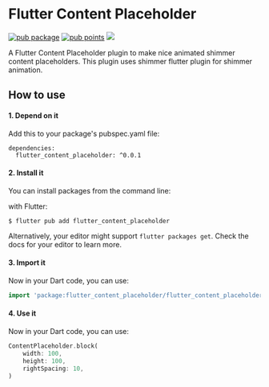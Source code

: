 # Flutter Content Placeholder

[![pub package](https://img.shields.io/pub/v/flutter_content_placeholder.svg)](https://pub.dartlang.org/packages/flutter_content_placeholder)
[![pub points](https://img.shields.io/pub/points/flutter_content_placeholder?color=2E8B57&label=pub%20points)](https://pub.dev/packages/flutter_content_placeholder/score)
[![](https://img.shields.io/badge/license-MIT-green)](https://github.com/bitinfinitywebsolutions/flutter_content_placeholder/blob/master/LICENSE)

A Flutter Content Placeholder plugin to make nice animated shimmer content placeholders. This plugin uses shimmer flutter plugin for shimmer animation.

## How to use

#### 1. Depend on it

Add this to your package's pubspec.yaml file:

```
dependencies:
  flutter_content_placeholder: ^0.0.1
```

#### 2. Install it

You can install packages from the command line:

with Flutter:

```
$ flutter pub add flutter_content_placeholder
```

Alternatively, your editor might support `flutter packages get`. Check the docs for your editor to learn more.

#### 3. Import it

Now in your Dart code, you can use:

```dart
import 'package:flutter_content_placeholder/flutter_content_placeholder.dart';
```

#### 4. Use it

Now in your Dart code, you can use:

```dart
ContentPlaceholder.block(
    width: 100,
    height: 100,
    rightSpacing: 10,
)
```
